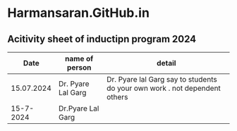 # Harmansaran.GitHub.in
## Acitivity sheet of inductipn program 2024

|Date| name of person |detail|
| ----------- | ----------- |--------
| 15.07.2024 | Dr. Pyare Lal Garg|Dr. Pyare lal Garg say to students do your own work . not dependent others|
|15-7-2024| Dr.Pyare Lal Garg|